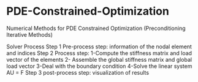 # PDE-Constrained-Optimization
Numerical Methods for PDE Constrained Optimization (Preconditioning Iterative Methods)

Solver Process
Step 1 Pre-process step: information of the nodal element and indices
Step 2 Process step: 1-Compute the stiffness matrix and load vector of the elements 2- Assemble the global stiffness matrix and global load vector 3-Deal with the boundary condition 4-Solve the linear system AU = F
Step 3 post-process step: visualization of results
